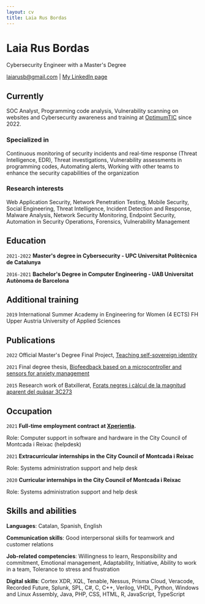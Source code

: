 ```yaml
---
layout: cv
title: Laia Rus Bordas
---
```

# Laia Rus Bordas
Cybersecurity Engineer with a Master's Degree

<div id="webaddress">
  <a href="mailto:laiarusb@gmail.com">laiarusb@gmail.com</a>
| <a href="https://www.linkedin.com/in/laia-rus-bordas-133652237/">My LinkedIn page</a>
</div>


## Currently

SOC Analyst, Programming code analysis, Vulnerability scanning on websites and Cybersecurity awareness and training at [OptimumTIC](https://www.optimumtic.com/) since 2022.



### Specialized in

Continuous monitoring of security incidents and real-time response (Threat Intelligence, EDR), Threat investigations, Vulnerability assessments in programming codes, Automating alerts, Working with other teams to enhance the security capabilities of the organization

### Research interests

Web Application Security, Network Penetration Testing, Mobile Security, Social Engineering, Threat Intelligence, Incident Detection and Response, Malware Analysis, Network Security Monitoring, Endpoint Security, Automation in Security Operations, Forensics, Vulnerability Management


## Education

`2021-2022`
__Master's degree in Cybersecurity - UPC Universitat Politècnica de Catalunya__

`2016-2021`
__Bachelor's Degree in Computer Engineering - UAB Universitat Autònoma de Barcelona__


## Additional training

`2019`
International Summer Academy in Engineering for Women (4 ECTS) FH Upper Austria University of Applied Sciences


## Publications

`2022`
Official Master's Degree Final Project, [Teaching self-sovereign identity](https://upcommons.upc.edu/handle/2117/380522)

`2021`
Final degree thesis, [Biofeedback based on a microcontroller and sensors for anxiety management](https://ddd.uab.cat/pub/tfg/2021/tfg_393637/EN_-_Laia_Rus_Bordas_-_Informe_Final.pdf)

`2015`
Research work of Batxillerat, [Forats negres i càlcul de la magnitud aparent del quàsar 3C273](https://es.scribd.com/doc/297998683/FN-i-QSO3C273)


## Occupation

`2021`
__Full-time employment contract at [Xperientia](https://xperientia.es/).__ 

Role: Computer support in software and hardware in the City Council of Montcada i Reixac (helpdesk)


`2021`
__Extracurricular internships in the City Council of Montcada i Reixac__

Role: Systems administration support and help desk

`2020`
__Curricular internships in the City Council of Montcada i Reixac__

Role: Systems administration support and help desk

## Skills and abilities

__Languages__: Catalan, Spanish, English

__Communication skills__: Good interpersonal skills for teamwork and customer relations

__Job-related competencies__: Willingness to learn, Responsibility and commitment, Emotional management, Adaptability, Initiative, Ability to work in a team, Tolerance to stress and frustration

__Digital skills__: Cortex XDR, XQL, Tenable, Nessus, Prisma Cloud, Veracode, Recorded Future, Splunk, SPL, C#, C, C++, Verilog, VHDL, Python, Windows and Linux Assembly, Java, PHP, CSS, HTML, R, JavaScript, TypeScript




